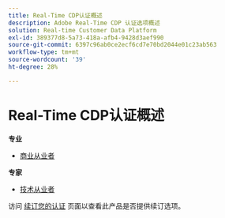 ```yaml
---
title: Real-Time CDP认证概述
description: Adobe Real-Time CDP 认证选项概述
solution: Real-time Customer Data Platform
exl-id: 389377d8-5a73-418a-afb4-9428d3aef990
source-git-commit: 6397c96ab0ce2ecf6cd7e70bd2044e01c23ab563
workflow-type: tm+mt
source-wordcount: '39'
ht-degree: 28%

---
```


# Real-Time CDP认证概述

**专业**

* [商业从业者](/help/certifications/rtcdp/rtcdp-p-business.md) <!--AD0-E602-->

**专家**

* [技术从业者](/help/certifications/rtcdp/rtcdp-e-technical.md) <!--AD0-E600 and E601-->

访问 [续订您的认证](/help/certifications/renew.md) 页面以查看此产品是否提供续订选项。
